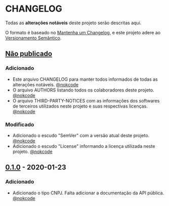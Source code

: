 # CHANGELOG

Todas as **alterações notáveis** deste projeto serão descritas aqui.

O formato é baseado no [Mantenha um Changelog], 
e este projeto adere ao [Versionamento Semântico].

## [Não publicado]

### Adicionado

- Este arquivo CHANGELOG para manter todos informados de todas as alterações notáveis. [@nokcode]
- O arquivo AUTHORS listando todos os colaboradores deste projeto. [@nokcode]
- O arquivo THIRD-PARTY-NOTICES com as informações dos softwares de terceiros utilizados neste projeto e suas respectivas licenças.  [@nokcode]

### Modificado

- Adicionado o escudo "SemVer" com a versão atual deste projeto. [@nokcode]
- Adicionado o escudo "License" informando a licença utilizada neste projeto. [@nokcode]

## [0.1.0] - 2020-01-23

### Adicionado

- Adicionado o tipo CNPJ. Falta adicionar a documentação da API pública. [@nokcode]

[Não publicado]: https://github.com/DotNetCafe/DotNetCafe/tree/master/
[0.1.0]: https://github.com/DotNetCafe/DotNetCafe/tree/v0.1.0/

[@nokcode]: https://github.com/nokcode/

[Mantenha um Changelog]: https://keepachangelog.com/pt-BR/1.0.0/
[Versionamento Semântico]: https://semver.org/lang/pt-BR/spec/v2.0.0.html